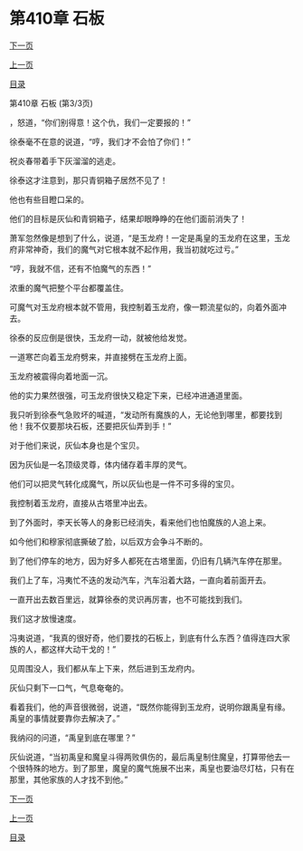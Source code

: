 <h1>第410章   石板</h1>
            <div><p><a href="./1230_%E7%AC%AC411%E7%AB%A0_%E6%98%8A%E4%BA%AC%E5%9F%8E.md">下一页</a></p><p><a href="./1228_%E7%AC%AC410%E7%AB%A0_%E7%9F%B3%E6%9D%BF.md">上一页</a></p><p><a href="../">目录</a></p></div>
            <div><p>第410章   石板 (第3/3页)</p><p>，怒道，“你们别得意！这个仇，我们一定要报的！”</p><p>徐泰毫不在意的说道，“哼，我们才不会怕了你们！”</p><p>祝炎春带着手下灰溜溜的逃走。</p><p>徐泰这才注意到，那只青铜箱子居然不见了！</p><p>他也有些目瞪口呆的。</p><p>他们的目标是灰仙和青铜箱子，结果却眼睁睁的在他们面前消失了！</p><p>萧军忽然像是想到了什么，说道，“是玉龙府！一定是禹皇的玉龙府在这里，玉龙府非常神奇，我们的魔气对它根本就不起作用，我当初就吃过亏。”</p><p>“哼，我就不信，还有不怕魔气的东西！”</p><p>浓重的魔气把整个平台都覆盖住。</p><p>可魔气对玉龙府根本就不管用，我控制着玉龙府，像一颗流星似的，向着外面冲去。</p><p>徐泰的反应倒是很快，玉龙府一动，就被他给发觉。</p><p>一道寒芒向着玉龙府劈来，并直接劈在玉龙府上面。</p><p>玉龙府被震得向着地面一沉。</p><p>他的实力果然很强，可玉龙府很快又稳定下来，已经冲进通道里面。</p><p>我只听到徐泰气急败坏的喊道，“发动所有魔族的人，无论他到哪里，都要找到他！我不仅要那块石板，还要把灰仙弄到手！”</p><p>对于他们来说，灰仙本身也是个宝贝。</p><p>因为灰仙是一名顶级灵尊，体内储存着丰厚的灵气。</p><p>他们可以把灵气转化成魔气，所以灰仙也是一件不可多得的宝贝。</p><p>我控制着玉龙府，直接从古塔里冲出去。</p><p>到了外面时，李天长等人的身影已经消失，看来他们也怕魔族的人追上来。</p><p>如今他们和穆家彻底撕破了脸，以后双方会争斗不断的。</p><p>到了他们停车的地方，因为好多人都死在古塔里面，仍旧有几辆汽车停在那里。</p><p>我们上了车，冯夷忙不迭的发动汽车，汽车沿着大路，一直向着前面开去。</p><p>一直开出去数百里远，就算徐泰的灵识再厉害，也不可能找到我们。</p><p>我们这才放慢速度。</p><p>冯夷说道，“我真的很好奇，他们要找的石板上，到底有什么东西？值得连四大家族的人，都这样大动干戈的！”</p><p>见周围没人，我们都从车上下来，然后进到玉龙府内。</p><p>灰仙只剩下一口气，气息奄奄的。</p><p>看着我们，他的声音很微弱，说道，“既然你能得到玉龙府，说明你跟禹皇有缘。禹皇的事情就要靠你去解决了。”</p><p>我纳闷的问道，“禹皇到底在哪里？”</p><p>灰仙说道，“当初禹皇和魔皇斗得两败俱伤的，最后禹皇制住魔皇，打算带他去一个很特殊的地方。到了那里，魔皇的魔气施展不出来，禹皇也要油尽灯枯，只有在那里，其他家族的人才找不到他。”</p></div>
            <div><p><a href="./1230_%E7%AC%AC411%E7%AB%A0_%E6%98%8A%E4%BA%AC%E5%9F%8E.md">下一页</a></p><p><a href="./1228_%E7%AC%AC410%E7%AB%A0_%E7%9F%B3%E6%9D%BF.md">上一页</a></p><p><a href="../">目录</a></p></div>